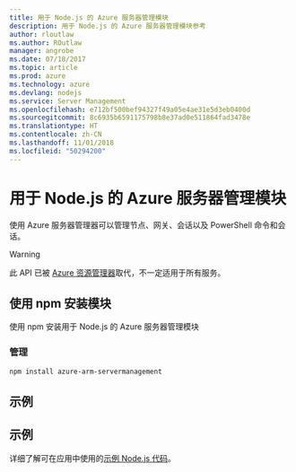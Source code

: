```yaml
---
title: 用于 Node.js 的 Azure 服务器管理模块
description: 用于 Node.js 的 Azure 服务器管理模块参考
author: rloutlaw
ms.author: ROutlaw
manager: angrobe
ms.date: 07/18/2017
ms.topic: article
ms.prod: azure
ms.technology: azure
ms.devlang: nodejs
ms.service: Server Management
ms.openlocfilehash: e712bf500bef94327f49a05e4ae31e5d3eb0400d
ms.sourcegitcommit: 8c6935b6591175798b8e37ad0e511864fad3478e
ms.translationtype: HT
ms.contentlocale: zh-CN
ms.lasthandoff: 11/01/2018
ms.locfileid: "50294200"
---
```

# <a name="azure-server-management-modules-for-nodejs"></a>用于 Node.js 的 Azure 服务器管理模块

使用 Azure 服务器管理器可以管理节点、网关、会话以及 PowerShell 命令和会话。

> [!WARNING]
> 此 API 已被 [Azure 资源管理器](/javascript/api/overview/azure/resources)取代，不一定适用于所有服务。

## <a name="install-the-module-with-npm"></a>使用 npm 安装模块

使用 npm 安装用于 Node.js 的 Azure 服务器管理模块

### <a name="management"></a>管理

```bash
npm install azure-arm-servermanagement
```

## <a name="example"></a>示例

## <a name="samples"></a>示例

详细了解可在应用中使用的[示例 Node.js 代码](https://azure.microsoft.com/resources/samples/?platform=nodejs)。